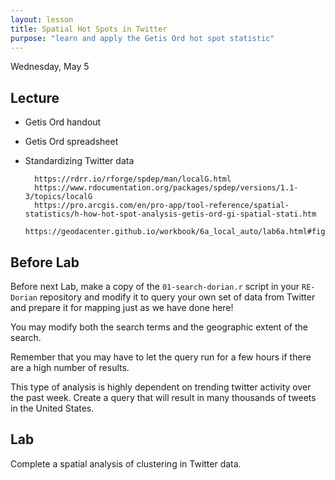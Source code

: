 ```yaml
---
layout: lesson
title: Spatial Hot Spots in Twitter
purpose: "learn and apply the Getis Ord hot spot statistic"
---
```


Wednesday, May 5

## Lecture

- Getis Ord handout
- Getis Ord spreadsheet
- Standardizing Twitter data

        https://rdrr.io/rforge/spdep/man/localG.html 
        https://www.rdocumentation.org/packages/spdep/versions/1.1-3/topics/localG
        https://pro.arcgis.com/en/pro-app/tool-reference/spatial-statistics/h-how-hot-spot-analysis-getis-ord-gi-spatial-stati.htm
        https://geodacenter.github.io/workbook/6a_local_auto/lab6a.html#fig:localgearyclus01

## Before Lab   

Before next Lab, make a copy of the `01-search-dorian.r` script in your `RE-Dorian` repository and modify it to query your own set of data from Twitter and prepare it for mapping just as we have done here!

You may modify both the search terms and the geographic extent of the search.

Remember that you may have to let the query run for a few hours if there are a high number of results.

This type of analysis is highly dependent on trending twitter activity over the past week. Create a query that will result in many thousands of tweets in the United States.

## Lab

Complete a spatial analysis of clustering in Twitter data.